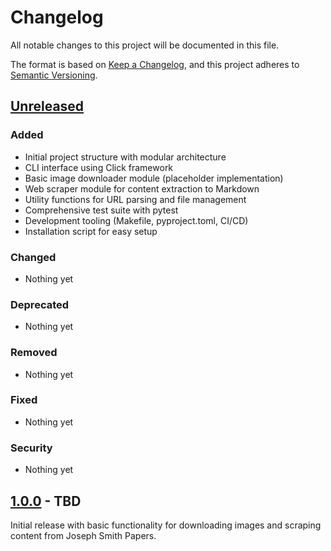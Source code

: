 # Changelog

All notable changes to this project will be documented in this file.

The format is based on [Keep a Changelog](https://keepachangelog.com/en/1.0.0/),
and this project adheres to [Semantic Versioning](https://semver.org/spec/v2.0.0.html).

## [Unreleased]

### Added
- Initial project structure with modular architecture
- CLI interface using Click framework
- Basic image downloader module (placeholder implementation)
- Web scraper module for content extraction to Markdown
- Utility functions for URL parsing and file management
- Comprehensive test suite with pytest
- Development tooling (Makefile, pyproject.toml, CI/CD)
- Installation script for easy setup

### Changed
- Nothing yet

### Deprecated
- Nothing yet

### Removed
- Nothing yet

### Fixed
- Nothing yet

### Security
- Nothing yet

## [1.0.0] - TBD

Initial release with basic functionality for downloading images and scraping content from Joseph Smith Papers.

[Unreleased]: https://github.com/jaredrummler/jsp/compare/v1.0.0...HEAD
[1.0.0]: https://github.com/jaredrummler/jsp/releases/tag/v1.0.0